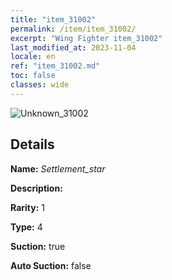 ```yaml
---
title: "item_31002"
permalink: /item/item_31002/
excerpt: "Wing Fighter item_31002"
last_modified_at: 2023-11-04
locale: en
ref: "item_31002.md"
toc: false
classes: wide
---
```



 ![Unknown_31002](/images/item/Settlement_star_p.png)



## Details

 **Name:** *Settlement_star* 

 **Description:** 

 **Rarity:** 1 

 **Type:** 4 

 **Suction:** true 

 **Auto Suction:** false 


